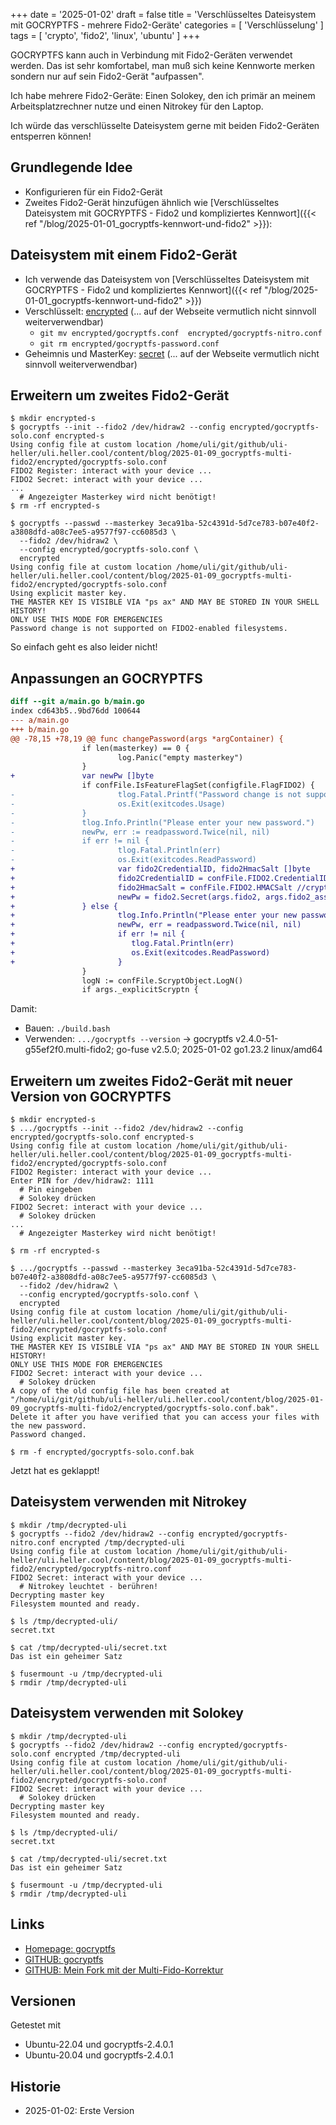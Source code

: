 +++
date = '2025-01-02'
draft = false
title = 'Verschlüsseltes Dateisystem mit GOCRYPTFS - mehrere Fido2-Geräte'
categories = [ 'Verschlüsselung' ]
tags = [ 'crypto', 'fido2', 'linux', 'ubuntu' ]
+++

<!--Verschlüsseltes Dateisystem mit GOCRYPTFS - mehrere Fido2-Geräte-->
<!--================================================================-->

GOCRYPTFS kann auch in Verbindung mit
Fido2-Geräten verwendet werden.
Das ist sehr komfortabel, man muß sich
keine Kennworte merken sondern nur
auf sein Fido2-Gerät "aufpassen".

Ich habe mehrere Fido2-Geräte: Einen Solokey, den
ich primär an meinem Arbeitsplatzrechner nutze
und einen Nitrokey für den Laptop.

Ich würde das verschlüsselte Dateisystem gerne mit
beiden Fido2-Geräten entsperren können!

<!--more-->

Grundlegende Idee
-----------------

- Konfigurieren für ein Fido2-Gerät
- Zweites Fido2-Gerät hinzufügen ähnlich wie
  [Verschlüsseltes Dateisystem mit GOCRYPTFS - Fido2 und kompliziertes Kennwort]({{< ref  "/blog/2025-01-01_gocryptfs-kennwort-und-fido2" >}}):

Dateisystem mit einem Fido2-Gerät
---------------------------------

- Ich verwende das Dateisystem von [Verschlüsseltes Dateisystem mit GOCRYPTFS - Fido2 und kompliziertes Kennwort]({{< ref  "/blog/2025-01-01_gocryptfs-kennwort-und-fido2" >}})
- Verschlüsselt: [encrypted](encrypted) (... auf der Webseite vermutlich nicht sinnvoll weiterverwendbar)
  - `git mv encrypted/gocryptfs.conf  encrypted/gocryptfs-nitro.conf`
  - `git rm encrypted/gocryptfs-password.conf`
- Geheimnis und MasterKey:  [secret](secret) (... auf der Webseite vermutlich nicht sinnvoll weiterverwendbar)

Erweitern um zweites Fido2-Gerät
--------------------------------

```
$ mkdir encrypted-s
$ gocryptfs --init --fido2 /dev/hidraw2 --config encrypted/gocryptfs-solo.conf encrypted-s
Using config file at custom location /home/uli/git/github/uli-heller/uli.heller.cool/content/blog/2025-01-09_gocryptfs-multi-fido2/encrypted/gocryptfs-solo.conf
FIDO2 Register: interact with your device ...
FIDO2 Secret: interact with your device ...
...
  # Angezeigter Masterkey wird nicht benötigt!
$ rm -rf encrypted-s

$ gocryptfs --passwd --masterkey 3eca91ba-52c4391d-5d7ce783-b07e40f2-a3808dfd-a08c7ee5-a9577f97-cc6085d3 \
  --fido2 /dev/hidraw2 \
  --config encrypted/gocryptfs-solo.conf \
  encrypted
Using config file at custom location /home/uli/git/github/uli-heller/uli.heller.cool/content/blog/2025-01-09_gocryptfs-multi-fido2/encrypted/gocryptfs-solo.conf
Using explicit master key.
THE MASTER KEY IS VISIBLE VIA "ps ax" AND MAY BE STORED IN YOUR SHELL HISTORY!
ONLY USE THIS MODE FOR EMERGENCIES
Password change is not supported on FIDO2-enabled filesystems.
```

So einfach geht es also leider nicht!

Anpassungen an GOCRYPTFS
------------------------

```diff
diff --git a/main.go b/main.go
index cd643b5..9bd76dd 100644
--- a/main.go
+++ b/main.go
@@ -78,15 +78,19 @@ func changePassword(args *argContainer) {
                if len(masterkey) == 0 {
                        log.Panic("empty masterkey")
                }
+               var newPw []byte
                if confFile.IsFeatureFlagSet(configfile.FlagFIDO2) {
-                       tlog.Fatal.Printf("Password change is not supported on FIDO2-enabled filesystems.")
-                       os.Exit(exitcodes.Usage)
-               }
-               tlog.Info.Println("Please enter your new password.")
-               newPw, err := readpassword.Twice(nil, nil)
-               if err != nil {
-                       tlog.Fatal.Println(err)
-                       os.Exit(exitcodes.ReadPassword)
+                       var fido2CredentialID, fido2HmacSalt []byte
+                       fido2CredentialID = confFile.FIDO2.CredentialID //fido2.Register(args.fido2, filepath.Base(args.cipherdir))
+                       fido2HmacSalt = confFile.FIDO2.HMACSalt //cryptocore.RandBytes(32)
+                       newPw = fido2.Secret(args.fido2, args.fido2_assert_options, fido2CredentialID, fido2HmacSalt)
+               } else {
+                       tlog.Info.Println("Please enter your new password.")
+                       newPw, err = readpassword.Twice(nil, nil)
+                       if err != nil {
+                          tlog.Fatal.Println(err)
+                          os.Exit(exitcodes.ReadPassword)
+                       }
                }
                logN := confFile.ScryptObject.LogN()
                if args._explicitScryptn {
```

Damit:

- Bauen: `./build.bash`
- Verwenden: `.../gocryptfs --version` -> gocryptfs v2.4.0-51-g55ef2f0.multi-fido2; go-fuse v2.5.0; 2025-01-02 go1.23.2 linux/amd64

Erweitern um zweites Fido2-Gerät mit neuer Version von GOCRYPTFS
----------------------------------------------------------------

```
$ mkdir encrypted-s
$ .../gocryptfs --init --fido2 /dev/hidraw2 --config encrypted/gocryptfs-solo.conf encrypted-s
Using config file at custom location /home/uli/git/github/uli-heller/uli.heller.cool/content/blog/2025-01-09_gocryptfs-multi-fido2/encrypted/gocryptfs-solo.conf
FIDO2 Register: interact with your device ...
Enter PIN for /dev/hidraw2: 1111
  # Pin eingeben
  # Solokey drücken
FIDO2 Secret: interact with your device ...
  # Solokey drücken
...
  # Angezeigter Masterkey wird nicht benötigt!

$ rm -rf encrypted-s

$ .../gocryptfs --passwd --masterkey 3eca91ba-52c4391d-5d7ce783-b07e40f2-a3808dfd-a08c7ee5-a9577f97-cc6085d3 \
  --fido2 /dev/hidraw2 \
  --config encrypted/gocryptfs-solo.conf \
  encrypted
Using config file at custom location /home/uli/git/github/uli-heller/uli.heller.cool/content/blog/2025-01-09_gocryptfs-multi-fido2/encrypted/gocryptfs-solo.conf
Using explicit master key.
THE MASTER KEY IS VISIBLE VIA "ps ax" AND MAY BE STORED IN YOUR SHELL HISTORY!
ONLY USE THIS MODE FOR EMERGENCIES
FIDO2 Secret: interact with your device ...
  # Solokey drücken
A copy of the old config file has been created at "/home/uli/git/github/uli-heller/uli.heller.cool/content/blog/2025-01-09_gocryptfs-multi-fido2/encrypted/gocryptfs-solo.conf.bak".
Delete it after you have verified that you can access your files with the new password.
Password changed.

$ rm -f encrypted/gocryptfs-solo.conf.bak
```

Jetzt hat es geklappt!

Dateisystem verwenden mit Nitrokey
----------------------------------

```
$ mkdir /tmp/decrypted-uli
$ gocryptfs --fido2 /dev/hidraw2 --config encrypted/gocryptfs-nitro.conf encrypted /tmp/decrypted-uli
Using config file at custom location /home/uli/git/github/uli-heller/uli.heller.cool/content/blog/2025-01-09_gocryptfs-multi-fido2/encrypted/gocryptfs-nitro.conf
FIDO2 Secret: interact with your device ...
  # Nitrokey leuchtet - berühren!
Decrypting master key
Filesystem mounted and ready.

$ ls /tmp/decrypted-uli/
secret.txt

$ cat /tmp/decrypted-uli/secret.txt
Das ist ein geheimer Satz

$ fusermount -u /tmp/decrypted-uli
$ rmdir /tmp/decrypted-uli
```

Dateisystem verwenden mit Solokey
---------------------------------

```
$ mkdir /tmp/decrypted-uli
$ gocryptfs --fido2 /dev/hidraw2 --config encrypted/gocryptfs-solo.conf encrypted /tmp/decrypted-uli
Using config file at custom location /home/uli/git/github/uli-heller/uli.heller.cool/content/blog/2025-01-09_gocryptfs-multi-fido2/encrypted/gocryptfs-solo.conf
FIDO2 Secret: interact with your device ...
  # Solokey drücken
Decrypting master key
Filesystem mounted and ready.

$ ls /tmp/decrypted-uli/
secret.txt

$ cat /tmp/decrypted-uli/secret.txt 
Das ist ein geheimer Satz

$ fusermount -u /tmp/decrypted-uli
$ rmdir /tmp/decrypted-uli
```

Links
-----

- [Homepage: gocryptfs](https://nuetzlich.net/gocryptfs/)
- [GITHUB: gocryptfs](https://github.com/rfjakob/gocryptfs)
- [GITHUB: Mein Fork mit der Multi-Fido-Korrektur](https://github.com/uli-heller/gocryptfs/tree/multi-fido2)

Versionen
---------

Getestet mit

- Ubuntu-22.04 und gocryptfs-2.4.0.1
- Ubuntu-20.04 und gocryptfs-2.4.0.1

Historie
--------

- 2025-01-02: Erste Version

